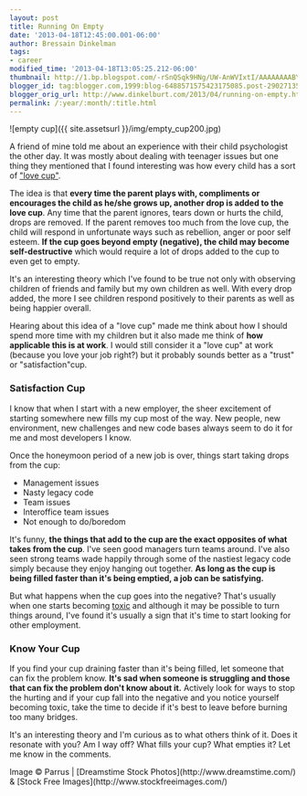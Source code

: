 ```yaml
---
layout: post
title: Running On Empty
date: '2013-04-18T12:45:00.001-06:00'
author: Bressain Dinkelman
tags:
- career
modified_time: '2013-04-18T13:05:25.212-06:00'
thumbnail: http://1.bp.blogspot.com/-rSnQSqk9HNg/UW-AnWVIxtI/AAAAAAAABY8/gX8uwBdZQU4/s72-c/empty_cup200.jpg
blogger_id: tag:blogger.com,1999:blog-6488571575423175085.post-2902713527010633937
blogger_orig_url: http://www.dinkelburt.com/2013/04/running-on-empty.html
permalink: /:year/:month/:title.html
---
```

<div markdown="1" class="inline-image">
  ![empty cup]({{ site.assetsurl }}/img/empty_cup200.jpg)
</div>

A friend of mine told me about an experience with their child psychologist the other day. It was mostly about dealing with teenager issues but one thing they mentioned that I found interesting was how every child has a sort of ["love cup"](http://www.naturalchild.org/pam_leo/love_cup.html).

The idea is that **every time the parent plays with, compliments or encourages the child as he/she grows up, another drop is added to the love cup**. Any time that the parent ignores, tears down or hurts the child, drops are removed. If the parent removes too much from the love cup, the child will respond in unfortunate ways such as rebellion, anger or poor self esteem. **If the cup goes beyond empty (negative), the child may become self-destructive** which would require a lot of drops added to the cup to even get to empty.

It's an interesting theory which I've found to be true not only with observing children of friends and family but my own children as well. With every drop added, the more I see children respond positively to their parents as well as being happier overall.

Hearing about this idea of a "love cup" made me think about how I should spend more time with my children but it also made me think of **how applicable this is at work**. I would still consider it a "love cup" at work (because you love your job right?) but it probably sounds better as a "trust" or "satisfaction"cup.<!--more-->

### Satisfaction Cup

I know that when I start with a new employer, the sheer excitement of starting somewhere new fills my cup most of the way. New people, new environment, new challenges and new code bases always seem to do it for me and most developers I know.

Once the honeymoon period of a new job is over, things start taking drops from the cup:

* Management issues
* Nasty legacy code
* Team issues
* Interoffice team issues
* Not enough to do/boredom

It's funny, **the things that add to the cup are the exact opposites of what takes from the cup**. I've seen good managers turn teams around. I've also seen strong teams wade happily through some of the nastiest legacy code simply because they enjoy hanging out together. **As long as the cup is being filled faster than it's being emptied, a job can be satisfying.**

But what happens when the cup goes into the negative? That's usually when one starts becoming [toxic](http://www.entrepreneur.com/article/159444) and although it may be possible to turn things around, I've found it's usually a sign that it's time to start looking for other employment.

### Know Your Cup

If you find your cup draining faster than it's being filled, let someone that can fix the problem know. **It's sad when someone is struggling and those that can fix the problem don't know about it.** Actively look for ways to stop the hurting and if your cup fall into the negative and you notice yourself becoming toxic, take the time to decide if it's best to leave before burning too many bridges.

It's an interesting theory and I'm curious as to what others think of it. Does it resonate with you? Am I way off? What fills your cup? What empties it? Let me know in the comments.

<div markdown="1" class="photo-credit">Image © Parrus | [Dreamstime Stock Photos](http://www.dreamstime.com/) & [Stock Free Images](http://www.stockfreeimages.com/)
</div>

